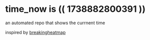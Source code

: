 # time_now is (( 1738882800391 ))

an automated repo that shows the currnent time

inspired by [breakingheatmap](https://github.com/breakingheatmap/breakingheatmap)